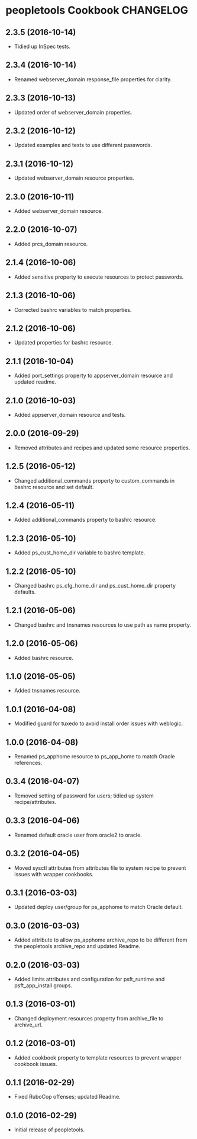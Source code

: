 peopletools Cookbook CHANGELOG
==============================

2.3.5 (2016-10-14)
------------------
- Tidied up InSpec tests.

2.3.4 (2016-10-14)
------------------
- Renamed webserver_domain response_file properties for clarity.

2.3.3 (2016-10-13)
------------------
- Updated order of webserver_domain properties.

2.3.2 (2016-10-12)
------------------
- Updated examples and tests to use different passwords.

2.3.1 (2016-10-12)
------------------
- Updated webserver_domain resource properties.

2.3.0 (2016-10-11)
------------------
- Added webserver_domain resource.

2.2.0 (2016-10-07)
------------------
- Added prcs_domain resource.

2.1.4 (2016-10-06)
------------------
- Added sensitive property to execute resources to protect passwords.

2.1.3 (2016-10-06)
------------------
- Corrected bashrc variables to match properties.

2.1.2 (2016-10-06)
------------------
- Updated properties for bashrc resource.

2.1.1 (2016-10-04)
------------------
- Added port_settings property to appserver_domain resource and updated readme.

2.1.0 (2016-10-03)
------------------
- Added appserver_domain resource and tests.

2.0.0 (2016-09-29)
------------------
- Removed attributes and recipes and updated some resource properties.

1.2.5 (2016-05-12)
------------------
- Changed additional_commands property to custom_commands in bashrc resource and set default.

1.2.4 (2016-05-11)
------------------
- Added additional_commands property to bashrc resource.

1.2.3 (2016-05-10)
------------------
- Added ps_cust_home_dir variable to bashrc template.

1.2.2 (2016-05-10)
------------------
- Changed bashrc ps_cfg_home_dir and ps_cust_home_dir property defaults.

1.2.1 (2016-05-06)
------------------
- Changed bashrc and tnsnames resources to use path as name property.

1.2.0 (2016-05-06)
------------------
- Added bashrc resource.

1.1.0 (2016-05-05)
------------------
- Added tnsnames resource.

1.0.1 (2016-04-08)
------------------
- Modified guard for tuxedo to avoid install order issues with weblogic.

1.0.0 (2016-04-08)
------------------
- Renamed ps_apphome resource to ps_app_home to match Oracle references.

0.3.4 (2016-04-07)
------------------
- Removed setting of password for users; tidied up system recipe/attributes.

0.3.3 (2016-04-06)
------------------
- Renamed default oracle user from oracle2 to oracle.

0.3.2 (2016-04-05)
------------------
- Moved sysctl attributes from attributes file to system recipe to prevent issues with wrapper cookbooks.

0.3.1 (2016-03-03)
------------------
- Updated deploy user/group for ps_apphome to match Oracle default.

0.3.0 (2016-03-03)
------------------
- Added attribute to allow ps_apphome archive_repo to be different from the peopletools archive_repo and updated Readme.

0.2.0 (2016-03-03)
------------------
- Added limits attributes and configuration for psft_runtime and psft_app_install groups.

0.1.3 (2016-03-01)
------------------
- Changed deployment resources property from archive_file to archive_url.

0.1.2 (2016-03-01)
------------------
- Added cookbook property to template resources to prevent wrapper cookbook issues.

0.1.1 (2016-02-29)
------------------
- Fixed RuboCop offenses; updated Readme.

0.1.0 (2016-02-29)
------------------
- Initial release of peopletools.
